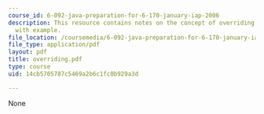 ```yaml
---
course_id: 6-092-java-preparation-for-6-170-january-iap-2006
description: This resource contains notes on the concept of overriding in Java language
  with example.
file_location: /coursemedia/6-092-java-preparation-for-6-170-january-iap-2006/14cb5705787c5469a2b6c1fc0b929a3d_overriding.pdf
file_type: application/pdf
layout: pdf
title: overriding.pdf
type: course
uid: 14cb5705787c5469a2b6c1fc0b929a3d

---
```

None